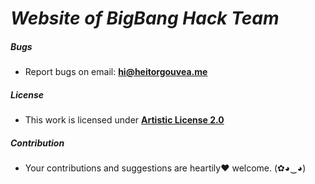 # ***Website of BigBang Hack Team***

##### Bugs

- Report bugs on email: **hi@heitorgouvea.me**

##### License

- This work is licensed under [**Artistic License 2.0**](https://github.com/bigbangteam/bigbangteam.github.io/blob/master/LICENSE)

##### Contribution

- Your contributions and suggestions are heartily♥ welcome. (✿◕‿◕)
